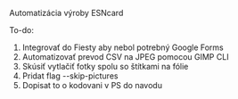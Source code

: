 Automatizácia výroby ESNcard

To-do:
1. Integrovať do Fiesty aby nebol potrebný Google Forms
1. Automatizovať prevod CSV na JPEG pomocou GIMP CLI
1. Skúsiť vytlačiť fotky spolu so štítkami na fólie
1. Pridat flag --skip-pictures
1. Dopisat to o kodovani v PS do navodu